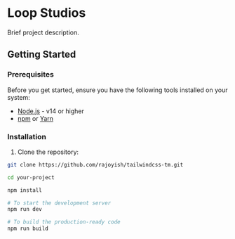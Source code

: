 # Loop Studios

Brief project description.

## Getting Started

### Prerequisites

Before you get started, ensure you have the following tools installed on your system:

- [Node.js](https://nodejs.org/) - v14 or higher
- [npm](https://www.npmjs.com/) or [Yarn](https://yarnpkg.com/)

### Installation

1. Clone the repository:

```bash
git clone https://github.com/rajoyish/tailwindcss-tm.git
```

```bash
cd your-project
```

```bash
npm install
```

```bash
# To start the development server
npm run dev

# To build the production-ready code
npm run build
```
